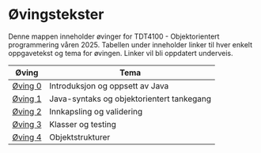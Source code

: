 # Øvingstekster

Denne mappen inneholder øvinger for TDT4100 - Objektorientert programmering våren 2025. Tabellen under inneholder linker til hver enkelt oppgavetekst og tema for øvingen. Linker vil bli oppdatert underveis.

| Øving                                        | Tema                                      |
| -------------------------------------------- | ----------------------------------------- |
| [Øving 0](./oppgavetekster/oving0/README.md) | Introduksjon og oppsett av Java           |
| [Øving 1](./oppgavetekster/oving1/README.md) | Java-syntaks og objektorientert tankegang |
| [Øving 2](./oppgavetekster/oving2/README.md) | Innkapsling og validering                 |
| [Øving 3](./oppgavetekster/oving3/README.md) | Klasser og testing                        |
| [Øving 4](./oppgavetekster/oving4/README.md) | Objektstrukturer                          |
